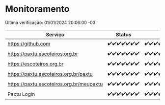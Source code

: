 # Monitoramento

Última verificação: 01/01/2024 20:06:00 -03

|Serviço|Status|Últimas 24h|
|---|---|---|
|https://github.com|<span title="2023-12-25: OK=24">✔️</span><span title="2023-12-26: OK=24">✔️</span><span title="2023-12-27: OK=24">✔️</span><span title="2023-12-28: OK=24">✔️</span><span title="2023-12-29: OK=24">✔️</span><span title="2023-12-30: OK=24">✔️</span><span title="2023-12-31: OK=24">✔️</span>|<span title="31/12/2023 21:34:00 -03 : 200">✔️</span><span title="31/12/2023 22:55:00 -03 : 200">✔️</span><span title="31/12/2023 23:26:00 -03 : 200">✔️</span><span title="01/01/2024 00:07:00 -03 : 200">✔️</span><span title="01/01/2024 01:08:00 -03 : 200">✔️</span><span title="01/01/2024 02:06:00 -03 : 200">✔️</span><span title="01/01/2024 03:09:00 -03 : 200">✔️</span><span title="01/01/2024 04:06:00 -03 : 200">✔️</span><span title="01/01/2024 05:09:00 -03 : 200">✔️</span><span title="01/01/2024 06:07:00 -03 : 200">✔️</span><span title="01/01/2024 07:06:00 -03 : 200">✔️</span><span title="01/01/2024 08:04:00 -03 : 200">✔️</span><span title="01/01/2024 09:11:00 -03 : 200">✔️</span><span title="01/01/2024 10:08:00 -03 : 200">✔️</span><span title="01/01/2024 11:05:00 -03 : 200">✔️</span><span title="01/01/2024 12:06:00 -03 : 200">✔️</span><span title="01/01/2024 13:07:00 -03 : 200">✔️</span><span title="01/01/2024 14:04:00 -03 : 200">✔️</span><span title="01/01/2024 15:08:00 -03 : 200">✔️</span><span title="01/01/2024 16:03:00 -03 : 200">✔️</span><span title="01/01/2024 17:06:00 -03 : 200">✔️</span><span title="01/01/2024 18:04:00 -03 : 200">✔️</span><span title="01/01/2024 19:04:00 -03 : 200">✔️</span><span title="01/01/2024 20:05:00 -03 : 200">✔️</span>|
|https://paxtu.escoteiros.org.br|<span title="2023-12-25: OK=24">✔️</span><span title="2023-12-26: OK=24">✔️</span><span title="2023-12-27: OK=24">✔️</span><span title="2023-12-28: OK=24">✔️</span><span title="2023-12-29: OK=24">✔️</span><span title="2023-12-30: OK=24">✔️</span><span title="2023-12-31: OK=24">✔️</span>|<span title="31/12/2023 21:34:00 -03 : 200">✔️</span><span title="31/12/2023 22:55:00 -03 : 200">✔️</span><span title="31/12/2023 23:26:00 -03 : 200">✔️</span><span title="01/01/2024 00:07:00 -03 : 200">✔️</span><span title="01/01/2024 01:08:00 -03 : 200">✔️</span><span title="01/01/2024 02:06:00 -03 : 200">✔️</span><span title="01/01/2024 03:09:00 -03 : 200">✔️</span><span title="01/01/2024 04:06:00 -03 : 200">✔️</span><span title="01/01/2024 05:09:00 -03 : 200">✔️</span><span title="01/01/2024 06:07:00 -03 : 200">✔️</span><span title="01/01/2024 07:06:00 -03 : 200">✔️</span><span title="01/01/2024 08:04:00 -03 : 200">✔️</span><span title="01/01/2024 09:11:00 -03 : 200">✔️</span><span title="01/01/2024 10:08:00 -03 : 200">✔️</span><span title="01/01/2024 11:05:00 -03 : 200">✔️</span><span title="01/01/2024 12:06:00 -03 : 200">✔️</span><span title="01/01/2024 13:07:00 -03 : 200">✔️</span><span title="01/01/2024 14:04:00 -03 : 200">✔️</span><span title="01/01/2024 15:08:00 -03 : 200">✔️</span><span title="01/01/2024 16:03:00 -03 : 200">✔️</span><span title="01/01/2024 17:06:00 -03 : 200">✔️</span><span title="01/01/2024 18:04:00 -03 : 200">✔️</span><span title="01/01/2024 19:04:00 -03 : 200">✔️</span><span title="01/01/2024 20:05:00 -03 : 200">✔️</span>|
|https://escoteiros.org.br|<span title="2023-12-25: OK=24">✔️</span><span title="2023-12-26: OK=24">✔️</span><span title="2023-12-27: OK=24">✔️</span><span title="2023-12-28: OK=24">✔️</span><span title="2023-12-29: OK=24">✔️</span><span title="2023-12-30: OK=24">✔️</span><span title="2023-12-31: OK=24">✔️</span>|<span title="31/12/2023 21:34:00 -03 : 200">✔️</span><span title="31/12/2023 22:55:00 -03 : 200">✔️</span><span title="31/12/2023 23:26:00 -03 : 200">✔️</span><span title="01/01/2024 00:07:00 -03 : 200">✔️</span><span title="01/01/2024 01:08:00 -03 : 200">✔️</span><span title="01/01/2024 02:06:00 -03 : 200">✔️</span><span title="01/01/2024 03:09:00 -03 : 200">✔️</span><span title="01/01/2024 04:06:00 -03 : 200">✔️</span><span title="01/01/2024 05:09:00 -03 : 200">✔️</span><span title="01/01/2024 06:07:00 -03 : 200">✔️</span><span title="01/01/2024 07:06:00 -03 : 200">✔️</span><span title="01/01/2024 08:04:00 -03 : 200">✔️</span><span title="01/01/2024 09:11:00 -03 : 200">✔️</span><span title="01/01/2024 10:08:00 -03 : 200">✔️</span><span title="01/01/2024 11:05:00 -03 : 200">✔️</span><span title="01/01/2024 12:06:00 -03 : 200">✔️</span><span title="01/01/2024 13:07:00 -03 : 200">✔️</span><span title="01/01/2024 14:04:00 -03 : 200">✔️</span><span title="01/01/2024 15:08:00 -03 : 200">✔️</span><span title="01/01/2024 16:03:00 -03 : 200">✔️</span><span title="01/01/2024 17:06:00 -03 : 200">✔️</span><span title="01/01/2024 18:04:00 -03 : 200">✔️</span><span title="01/01/2024 19:04:00 -03 : 200">✔️</span><span title="01/01/2024 20:05:00 -03 : 200">✔️</span>|
|https://paxtu.escoteiros.org.br/paxtu|<span title="2023-12-25: OK=24">✔️</span><span title="2023-12-26: OK=24">✔️</span><span title="2023-12-27: OK=24">✔️</span><span title="2023-12-28: OK=24">✔️</span><span title="2023-12-29: OK=24">✔️</span><span title="2023-12-30: OK=24">✔️</span><span title="2023-12-31: OK=24">✔️</span>|<span title="31/12/2023 21:34:00 -03 : 200">✔️</span><span title="31/12/2023 22:55:00 -03 : 200">✔️</span><span title="31/12/2023 23:26:00 -03 : 200">✔️</span><span title="01/01/2024 00:07:00 -03 : 200">✔️</span><span title="01/01/2024 01:08:00 -03 : 200">✔️</span><span title="01/01/2024 02:06:00 -03 : 200">✔️</span><span title="01/01/2024 03:09:00 -03 : 200">✔️</span><span title="01/01/2024 04:06:00 -03 : 200">✔️</span><span title="01/01/2024 05:09:00 -03 : 200">✔️</span><span title="01/01/2024 06:07:00 -03 : 200">✔️</span><span title="01/01/2024 07:06:00 -03 : 200">✔️</span><span title="01/01/2024 08:04:00 -03 : 200">✔️</span><span title="01/01/2024 09:11:00 -03 : 200">✔️</span><span title="01/01/2024 10:08:00 -03 : 200">✔️</span><span title="01/01/2024 11:05:00 -03 : 200">✔️</span><span title="01/01/2024 12:06:00 -03 : 200">✔️</span><span title="01/01/2024 13:07:00 -03 : 200">✔️</span><span title="01/01/2024 14:04:00 -03 : 200">✔️</span><span title="01/01/2024 15:08:00 -03 : 200">✔️</span><span title="01/01/2024 16:03:00 -03 : 200">✔️</span><span title="01/01/2024 17:06:00 -03 : 200">✔️</span><span title="01/01/2024 18:04:00 -03 : 200">✔️</span><span title="01/01/2024 19:04:00 -03 : 200">✔️</span><span title="01/01/2024 20:06:00 -03 : 200">✔️</span>|
|https://paxtu.escoteiros.org.br/meupaxtu|<span title="2023-12-25: OK=24">✔️</span><span title="2023-12-26: OK=24">✔️</span><span title="2023-12-27: OK=24">✔️</span><span title="2023-12-28: OK=24">✔️</span><span title="2023-12-29: OK=24">✔️</span><span title="2023-12-30: OK=24">✔️</span><span title="2023-12-31: OK=24">✔️</span>|<span title="31/12/2023 21:34:00 -03 : 200">✔️</span><span title="31/12/2023 22:55:00 -03 : 200">✔️</span><span title="31/12/2023 23:26:00 -03 : 200">✔️</span><span title="01/01/2024 00:07:00 -03 : 200">✔️</span><span title="01/01/2024 01:08:00 -03 : 200">✔️</span><span title="01/01/2024 02:06:00 -03 : 200">✔️</span><span title="01/01/2024 03:09:00 -03 : 200">✔️</span><span title="01/01/2024 04:06:00 -03 : 200">✔️</span><span title="01/01/2024 05:09:00 -03 : 200">✔️</span><span title="01/01/2024 06:07:00 -03 : 200">✔️</span><span title="01/01/2024 07:06:00 -03 : 200">✔️</span><span title="01/01/2024 08:04:00 -03 : 200">✔️</span><span title="01/01/2024 09:11:00 -03 : 200">✔️</span><span title="01/01/2024 10:08:00 -03 : 200">✔️</span><span title="01/01/2024 11:05:00 -03 : 200">✔️</span><span title="01/01/2024 12:06:00 -03 : 200">✔️</span><span title="01/01/2024 13:07:00 -03 : 200">✔️</span><span title="01/01/2024 14:04:00 -03 : 200">✔️</span><span title="01/01/2024 15:08:00 -03 : 200">✔️</span><span title="01/01/2024 16:03:00 -03 : 200">✔️</span><span title="01/01/2024 17:06:00 -03 : 200">✔️</span><span title="01/01/2024 18:04:00 -03 : 200">✔️</span><span title="01/01/2024 19:04:00 -03 : 200">✔️</span><span title="01/01/2024 20:06:00 -03 : 200">✔️</span>|
|Paxtu Login|<span title="2023-12-25: OK=24">✔️</span><span title="2023-12-26: OK=24">✔️</span><span title="2023-12-27: OK=24">✔️</span><span title="2023-12-28: OK=24">✔️</span><span title="2023-12-29: OK=24">✔️</span><span title="2023-12-30: OK=24">✔️</span><span title="2023-12-31: OK=24">✔️</span>|<span title="31/12/2023 21:34:00 -03 : 200">✔️</span><span title="31/12/2023 22:55:00 -03 : 200">✔️</span><span title="31/12/2023 23:26:00 -03 : 200">✔️</span><span title="01/01/2024 00:07:00 -03 : 200">✔️</span><span title="01/01/2024 01:08:00 -03 : 200">✔️</span><span title="01/01/2024 02:06:00 -03 : 200">✔️</span><span title="01/01/2024 03:09:00 -03 : 200">✔️</span><span title="01/01/2024 04:06:00 -03 : 200">✔️</span><span title="01/01/2024 05:09:00 -03 : 200">✔️</span><span title="01/01/2024 06:07:00 -03 : 200">✔️</span><span title="01/01/2024 07:06:00 -03 : 200">✔️</span><span title="01/01/2024 08:04:00 -03 : 200">✔️</span><span title="01/01/2024 09:11:00 -03 : 200">✔️</span><span title="01/01/2024 10:08:00 -03 : 200">✔️</span><span title="01/01/2024 11:05:00 -03 : 200">✔️</span><span title="01/01/2024 12:06:00 -03 : 200">✔️</span><span title="01/01/2024 13:07:00 -03 : 200">✔️</span><span title="01/01/2024 14:04:00 -03 : 200">✔️</span><span title="01/01/2024 15:08:00 -03 : 200">✔️</span><span title="01/01/2024 16:03:00 -03 : 200">✔️</span><span title="01/01/2024 17:06:00 -03 : 200">✔️</span><span title="01/01/2024 18:04:00 -03 : 200">✔️</span><span title="01/01/2024 19:04:00 -03 : 200">✔️</span><span title="01/01/2024 20:06:00 -03 : 200">✔️</span>|
